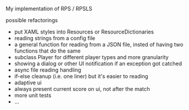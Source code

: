 
My implementation of RPS / RPSLS


possible refactorings
- put XAML styles into Resources or ResourceDictionaries
- reading strings from a config file
- a general function for reading from a JSON file, insted of having two functions that do the same
- subclass Player for different player types and more granularity
- showing a dialog or other UI notification if an exception got catched
- async file reading handling
- if-else cleanup (i.e. one liner) but it's easier to reading
- adaptive ui
- always present current score on ui, not after the match
- more unit tests
- ...

